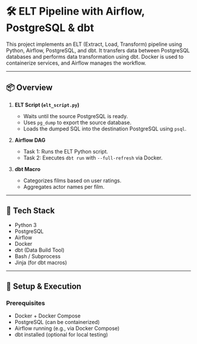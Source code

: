 # 🛠️ ELT Pipeline with Airflow, PostgreSQL & dbt

This project implements an ELT (Extract, Load, Transform) pipeline using Python, Airflow, PostgreSQL, and dbt. It transfers data between PostgreSQL databases and performs data transformation using dbt. Docker is used to containerize services, and Airflow manages the workflow.

---

## 📦 Overview

1. **ELT Script (`elt_script.py`)**
   - Waits until the source PostgreSQL is ready.
   - Uses `pg_dump` to export the source database.
   - Loads the dumped SQL into the destination PostgreSQL using `psql`.

2. **Airflow DAG**
   - Task 1: Runs the ELT Python script.
   - Task 2: Executes `dbt run` with `--full-refresh` via Docker.

3. **dbt Macro**
   - Categorizes films based on user ratings.
   - Aggregates actor names per film.

---

## 🧰 Tech Stack

- Python 3
- PostgreSQL
- Airflow
- Docker
- dbt (Data Build Tool)
- Bash / Subprocess
- Jinja (for dbt macros)

---

## 🚀 Setup & Execution

### Prerequisites

- Docker + Docker Compose
- PostgreSQL (can be containerized)
- Airflow running (e.g., via Docker Compose)
- dbt installed (optional for local testing)
